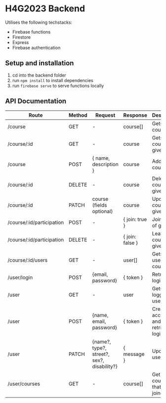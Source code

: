 # H4G2023 Backend

Utilises the following techstacks:
* Firebase functions
* Firestore
* Express
* Firebase authentication

## Setup and installation
1. cd into the backend folder
1. run `npm install` to install dependencies
1. run `firebase serve` to serve functions locally

## API Documentation

| **Route**                 | **Method** | **Request**                                | **Response**    | **Description**                           |
|---------------------------|------------|--------------------------------------------|-----------------|-------------------------------------------|
| /course                   | GET        | -                                          | course[]        | Gets all courses                          |
| /course/:id               | GET        | -                                          | course          | Gets course of given id                   |
| /course                   | POST       | { name, description }                      | course          | Adds a new course                         |
| /course/:id               | DELETE     | -                                          | course          | Deletes course of given id                |
| /course/:id               | PATCH      | course (fields optional)                   | course          | Updates a course of given id              |
| /course/:id/participation | POST       | -                                          | { join: true }  | Join course of given id                   |
| /course/:id/participation | DELETE     | -                                          | { join: false } | Leave course of given id                  |
| /course/:id/users         | GET        | -                                          | user[]          | Gets all users in a course                |
| /user/login               | POST       | {email, password}                          | { token }       | Retrieves login token                     |
| /user                     | GET        | -                                          | user            | Gets logged in user details               |
| /user                     | POST       | {name, email, password}                    | { token }       | Creates account and retrieves login token |
| /user                     | PATCH      | {name?, type?, street?, sex?, disability?} | { message }     | Updates user details                      |
| /user/courses             | GET        | -                                          | course[]        | Get all courses that user joined          |